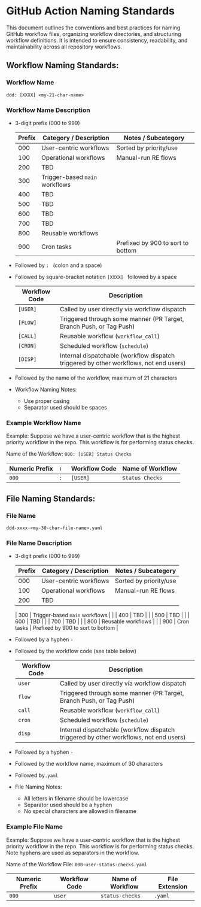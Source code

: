 # GitHub Action Naming Standards

This document outlines the conventions and best practices for naming GitHub workflow files,
organizing workflow directories, and structuring workflow definitions.
It is intended to ensure consistency, readability, and maintainability across all repository workflows.

## Workflow Naming Standards:

### Workflow Name

`ddd: [XXXX] <my-21-char-name>`

### Workflow Name Description

- 3-digit prefix (000 to 999)

  | Prefix |     Category / Description     |        Notes / Subcategory        |
  |--------|--------------------------------|-----------------------------------|
  | 000    | User-centric workflows         | Sorted by priority/use            |
  | 100    | Operational workflows          | Manual-run RE flows               |
  | 200    | TBD | |
  | 300    | Trigger-based `main` workflows |                                   |
  | 400    | TBD                            |                                   |
  | 500    | TBD                            |                                   |
  | 600    | TBD                            |                                   |
  | 700    | TBD                            |                                   |
  | 800    | Reusable workflows             |                                   |
  | 900    | Cron tasks                     | Prefixed by 900 to sort to bottom |

- Followed by `: ` (colon and a space)

- Followed by square-bracket notation `[XXXX] ` followed by a space

  | Workflow Code |                                      Description                                      |
  |---------------|---------------------------------------------------------------------------------------|
  | `[USER]`      | Called by user directly via workflow dispatch                                         |
  | `[FLOW]`      | Triggered through some manner (PR Target, Branch Push, or Tag Push)                   |
  | `[CALL]`      | Reusable workflow (`workflow_call`)                                                   |
  | `[CRON]`      | Scheduled workflow (`schedule`)                                                       |
  | `[DISP]`      | Internal dispatchable (workflow dispatch triggered by other workflows, not end users) |

- Followed by the name of the workflow, maximum of 21 characters

- Workflow Naming Notes:

  - Use proper casing
  - Separator used should be spaces

### Example Workflow Name

Example: Suppose we have a user-centric workflow that is the highest priority workflow in the repo. This workflow is
for performing status checks.

Name of the Workflow: `000: [USER] Status Checks`

| Numeric Prefix | `: ` | Workflow Code | Name of Workflow |
|----------------|------|---------------|------------------|
| `000`          | `: ` | `[USER]`      | `Status Checks`  |

## File Naming Standards:

### File Name

`ddd-xxxx-<my-30-char-file-name>.yaml`

### File Name Description

- 3-digit prefix (000 to 999)

  | Prefix |     Category / Description     |        Notes / Subcategory        |
  |--------|--------------------------------|-----------------------------------|
  | 000    | User-centric workflows         | Sorted by priority/use            |
  | 100    | Operational workflows          | Manual-run RE flows               |
  | 200    | TBD |                                   |

  | 300    | Trigger-based `main` workflows |                                   |
  | 400    | TBD                            |                                   |
  | 500    | TBD                            |                                   |
  | 600    | TBD                            |                                   |
  | 700    | TBD                            |                                   |
  | 800    | Reusable workflows             |                                   |
  | 900    | Cron tasks                     | Prefixed by 900 to sort to bottom |

- Followed by a hyphen `-`

- Followed by the workflow code (see table below)

  | Workflow Code |                                      Description                                      |
  |---------------|---------------------------------------------------------------------------------------|
  | `user`        | Called by user directly via workflow dispatch                                         |
  | `flow`        | Triggered through some manner (PR Target, Branch Push, or Tag Push)                   |
  | `call`        | Reusable workflow (`workflow_call`)                                                   |
  | `cron`        | Scheduled workflow (`schedule`)                                                       |
  | `disp`        | Internal dispatchable (workflow dispatch triggered by other workflows, not end users) |

- Followed by a hyphen `-`

- Followed by the workflow name, maximum of 30 characters

- Followed by`.yaml`

- File Naming Notes:

  - All letters in filename should be lowercase
  - Separator used should be a hyphen
  - No special characters are allowed in filename

### Example File Name

Example: Suppose we have a user-centric workflow that is the highest priority workflow in the repo. This workflow is
for performing status checks. Note hyphens are used as separators in the workflow.

Name of the Workflow File: `000-user-status-checks.yaml`

| Numeric Prefix | Workflow Code | Name of Workflow | File Extension |
|----------------|---------------|------------------|----------------|
| `000`          | `user`        | `status-checks`  | `.yaml`        |
